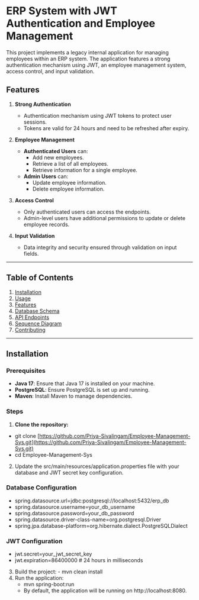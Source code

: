 # ERP System with JWT Authentication and Employee Management

This project implements a legacy internal application for managing employees within an ERP system. The application features a strong authentication mechanism using JWT, an employee management system, access control, and input validation. 

## Features

1. **Strong Authentication**
   - Authentication mechanism using JWT tokens to protect user sessions.
   - Tokens are valid for 24 hours and need to be refreshed after expiry.

2. **Employee Management**
   - **Authenticated Users** can:
     - Add new employees.
     - Retrieve a list of all employees.
     - Retrieve information for a single employee.
   - **Admin Users** can:
     - Update employee information.
     - Delete employee information.

3. **Access Control**
   - Only authenticated users can access the endpoints.
   - Admin-level users have additional permissions to update or delete employee records.

4. **Input Validation**
   - Data integrity and security ensured through validation on input fields.

---

## Table of Contents

1. [Installation](#installation)
2. [Usage](#usage)
3. [Features](#features)
4. [Database Schema](#database-schema)
5. [API Endpoints](#api-endpoints)
6. [Sequence Diagram](#sequence-diagram)
7. [Contributing](#contributing)

---

## Installation

### Prerequisites

- **Java 17**: Ensure that Java 17 is installed on your machine.
- **PostgreSQL**: Ensure PostgreSQL is set up and running.
- **Maven**: Install Maven to manage dependencies.

### Steps

1. **Clone the repository:**
   
- git clone [https://github.com/Priya-Sivalingam/Employee-Management-Sys.git](https://github.com/Priya-Sivalingam/Employee-Management-Sys.git)
- cd Employee-Management-Sys

2. Update the src/main/resources/application.properties file with your database and JWT secret key configuration.
### Database Configuration
- spring.datasource.url=jdbc:postgresql://localhost:5432/erp_db
- spring.datasource.username=your_db_username
- spring.datasource.password=your_db_password
- spring.datasource.driver-class-name=org.postgresql.Driver
- spring.jpa.database-platform=org.hibernate.dialect.PostgreSQLDialect

### JWT Configuration
- jwt.secret=your_jwt_secret_key
- jwt.expiration=86400000 # 24 hours in milliseconds

3. Build the project:
       - mvn clean install
4. Run the application:
      - mvn spring-boot:run
      - By default, the application will be running on http://localhost:8080.
